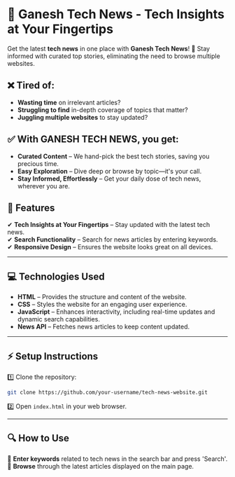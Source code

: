 # 📰 Ganesh Tech News - Tech Insights at Your Fingertips

Get the latest **tech news** in one place with **Ganesh Tech News**! 🚀 Stay informed with curated top stories, eliminating the need to browse multiple websites.

## ❌ Tired of:
- **Wasting time** on irrelevant articles?
- **Struggling to find** in-depth coverage of topics that matter?
- **Juggling multiple websites** to stay updated?

## ✅ With **GANESH TECH NEWS**, you get:
- **Curated Content** – We hand-pick the best tech stories, saving you precious time.  
- **Easy Exploration** – Dive deep or browse by topic—it's your call.  
- **Stay Informed, Effortlessly** – Get your daily dose of tech news, wherever you are.  


## 🌟 Features
✔ **Tech Insights at Your Fingertips** – Stay updated with the latest tech news.  
✔ **Search Functionality** – Search for news articles by entering keywords.  
✔ **Responsive Design** – Ensures the website looks great on all devices.  

---
## 💻 Technologies Used
- **HTML** – Provides the structure and content of the website.  
- **CSS** – Styles the website for an engaging user experience.  
- **JavaScript** – Enhances interactivity, including real-time updates and dynamic search capabilities.  
- **News API** – Fetches news articles to keep content updated.  

---

## ⚡ Setup Instructions
1️⃣ Clone the repository:  
```bash
git clone https://github.com/your-username/tech-news-website.git
```
2️⃣ Open `index.html` in your web browser.

---
## 🔍 How to Use
🔹 **Enter keywords** related to tech news in the search bar and press 'Search'.  
🔹 **Browse** through the latest articles displayed on the main page.  







